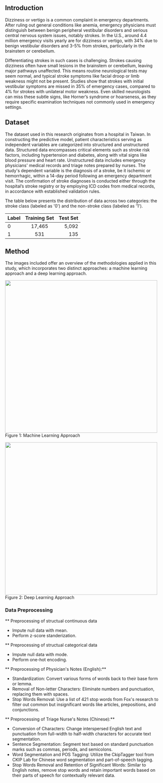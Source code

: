 ## Introduction
Dizziness or vertigo is a common complaint in emergency departments. After ruling out general conditions like anemia, emergency physicians must distinguish between benign peripheral vestibular disorders and serious central nervous system issues, notably strokes. In the U.S., around 4.4 million emergency visits yearly are for dizziness or vertigo, with 34% due to benign vestibular disorders and 3-5% from strokes, particularly in the brainstem or cerebellum.

Differentiating strokes in such cases is challenging. Strokes causing dizziness often have small lesions in the brainstem or cerebellum, leaving major pathways unaffected. This means routine neurological tests may seem normal, and typical stroke symptoms like facial droop or limb weakness might not be present. Studies show that strokes with initial vestibular symptoms are missed in 35% of emergency cases, compared to 4% for strokes with unilateral motor weakness. Even skilled neurologists can miss these subtle signs, like Horner’s syndrome or hoarseness, as they require specific examination techniques not commonly used in emergency settings.


## Dataset
The dataset used in this research originates from a hospital in Taiwan. In constructing the predictive model, patient characteristics serving as independent variables are categorized into structured and unstructured data. Structured data encompasses critical elements such as stroke risk factors, including hypertension and diabetes, along with vital signs like blood pressure and heart rate. Unstructured data includes emergency physicians' medical records and triage notes prepared by nurses. The study's dependent variable is the diagnosis of a stroke, be it ischemic or hemorrhagic, within a 14-day period following an emergency department visit. The confirmation of stroke diagnoses is conducted either through the hospital’s stroke registry or by employing ICD codes from medical records, in accordance with established validation rules.

The table below presents the distribution of data across two categories: the stroke class (labeled as '0') and the non-stroke class (labeled as '1').

| Label | Training Set | Test Set |
| :---         |     :---:      |          ---: |
| 0 | 17,465   | 5,092   |
| 1   | 531   | 135      |

## Method
The images included offer an overview of the methodologies applied in this study, which incorporates two distinct approaches: a machine learning approach and a deep learning approach.

<img src="https://github.com/EthanHuang0404/stroke-prediction/assets/52795694/a95d3b43-372e-4f9c-b18a-89e9d2b3b97a" width="500" height="500"><br>
Figure 1: Machine Learning Approach


<img src="https://github.com/EthanHuang0404/stroke-prediction/assets/52795694/3ef30492-002e-46f1-9aee-765053f652fd" width="500" height="500"><br>
Figure 2: Deep Learning Approach



### Data Preprocessing
** Preprocessing of structual continuous data
* Impute null data with mean.
* Perform z-score standerization.

** Preprocessing of structual categorical data
* Impute null data with mode.
* Perform one-hot encoding.

** Preprocessing of Physician's Notes (English):**
* Standardization: Convert various forms of words back to their base form or lemma.
* Removal of Non-letter Characters: Eliminate numbers and punctuation, replacing them with spaces.
* Stop Words Removal: Use a list of 421 stop words from Fox's research to filter out common but insignificant words like articles, prepositions, and conjunctions.

** Preprocessing of Triage Nurse's Notes (Chinese):**
* Conversion of Characters: Change interspersed English text and punctuation from full-width to half-width characters for accurate text segmentation.
* Sentence Segmentation: Segment text based on standard punctuation marks such as commas, periods, and semicolons.
* Word Segmentation and POS Tagging: Utilize the CkipTagger tool from CKIP Lab for Chinese word segmentation and part-of-speech tagging.
* Stop Words Removal and Retention of Significant Words: Similar to English notes, remove stop words and retain important words based on their parts of speech for contextually relevant data.
